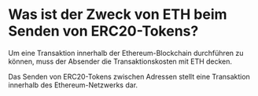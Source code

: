 # Was ist der Zweck von ETH beim Senden von ERC20-Tokens?

Um eine Transaktion innerhalb der Ethereum-Blockchain durchführen zu können, muss der Absender die Transaktionskosten mit ETH decken.

Das Senden von ERC20-Tokens zwischen Adressen stellt eine Transaktion innerhalb des Ethereum-Netzwerks dar.